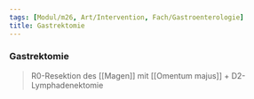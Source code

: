 ```yaml
---
tags: [Modul/m26, Art/Intervention, Fach/Gastroenterologie]
title: Gastrektomie
---
```

### Gastrektomie
> R0-Resektion des [[Magen]] mit [[Omentum majus]] + D2-Lymphadenektomie